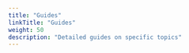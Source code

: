 ```yaml
---
title: "Guides"
linkTitle: "Guides"
weight: 50
description: "Detailed guides on specific topics"
---
```


